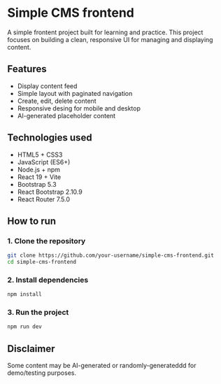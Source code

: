 # Simple CMS frontend

A simple frontent project built for learning and practice. This project focuses on building a clean, responsive UI for managing and displaying content.

## Features

- Display content feed
- Simple layout with paginated navigation
- Create, edit, delete content
- Responsive desing for mobile and desktop
- AI-generated placeholder content

## Technologies used

- HTML5 + CSS3
- JavaScript (ES6+)
- Node.js + npm
- React 19 + Vite
- Bootstrap 5.3
- React Bootstrap 2.10.9
- React Router 7.5.0

## How to run

### 1. Clone the repository
```bash
git clone https://github.com/your-username/simple-cms-frontend.git
cd simple-cms-frontend
```
### 2. Install dependencies
```bash
npm install
```
### 3. Run the project
```bash
npm run dev
```

## Disclaimer

Some content may be AI-generated or randomly-generateddd for demo/testing purposes.